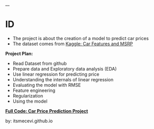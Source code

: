 __

# ID

* The project is about the creation of a model to predict car prices
* The dataset comes from [Kaggle: Car Features and MSRP](https://www.kaggle.com/datasets/CooperUnion/cardataset)

**Project Plan:**
* Read Dataset from github
* Prepare data and Exploratory data analysis (EDA)
* Use linear regression for predicting price
* Understanding the internals of linear regression
* Evaluating the model with RMSE
* Feature engineering
* Regularization
* Using the model

**[Full Code: Car Price Prediction Project](https://colab.research.google.com/drive/1xuIwMU_D2Gg-t7t2UL8TyOdZh5nKWXIV?usp=sharing)**

by: itsmecevi.github.io

